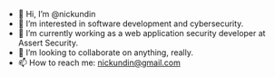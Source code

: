 - 👋 Hi, I’m @nickundin
- 👀 I’m interested in software development and cybersecurity.
- 🌱 I’m currently working as a web application security developer at Assert Security.
- 💞️ I’m looking to collaborate on anything, really.
- 📫 How to reach me: nickundin@gmail.com

<!---
nickundin/nickundin is a ✨ special ✨ repository because its `README.md` (this file) appears on your GitHub profile.
You can click the Preview link to take a look at your changes.
--->

